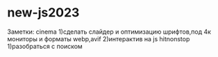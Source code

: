 # new-js2023
Заметки:
cinema
1)сделать слайдер и оптимизацию шрифтов,под 4к мониторы и форматы webp,avif
2)интерактив на js
hitnonstop
1)разобраться с поиском
